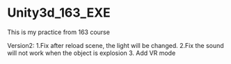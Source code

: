 # Unity3d_163_EXE
This is my practice from 163 course

Version2:
1.Fix after reload scene, the light will be changed.
2.Fix the sound will not work when the object is explosion
3. Add VR mode
